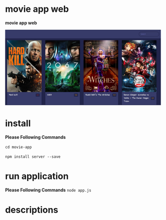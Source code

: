 # movie app web
<b>movie app web</b>

<img
src="data/picture-of-movie-app.png"
raw=true
alt="suftime | Simple Clock | GNU/Linux Distros"
style="margin-right: 10px;"
/>

# install
<strong>Please Following Commands</strong>

`cd movie-app`

`npm install server --save`

# run application
<strong>Please Following Commands</strong>
`node app.js`

# descriptions
